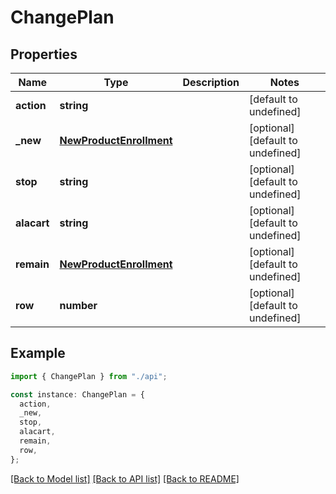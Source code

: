 # ChangePlan

## Properties

| Name        | Type                                                | Description | Notes                             |
| ----------- | --------------------------------------------------- | ----------- | --------------------------------- |
| **action**  | **string**                                          |             | [default to undefined]            |
| **\_new**   | [**NewProductEnrollment**](NewProductEnrollment.md) |             | [optional] [default to undefined] |
| **stop**    | **string**                                          |             | [optional] [default to undefined] |
| **alacart** | **string**                                          |             | [optional] [default to undefined] |
| **remain**  | [**NewProductEnrollment**](NewProductEnrollment.md) |             | [optional] [default to undefined] |
| **row**     | **number**                                          |             | [optional] [default to undefined] |

## Example

```typescript
import { ChangePlan } from "./api";

const instance: ChangePlan = {
  action,
  _new,
  stop,
  alacart,
  remain,
  row,
};
```

[[Back to Model list]](../README.md#documentation-for-models) [[Back to API list]](../README.md#documentation-for-api-endpoints) [[Back to README]](../README.md)
